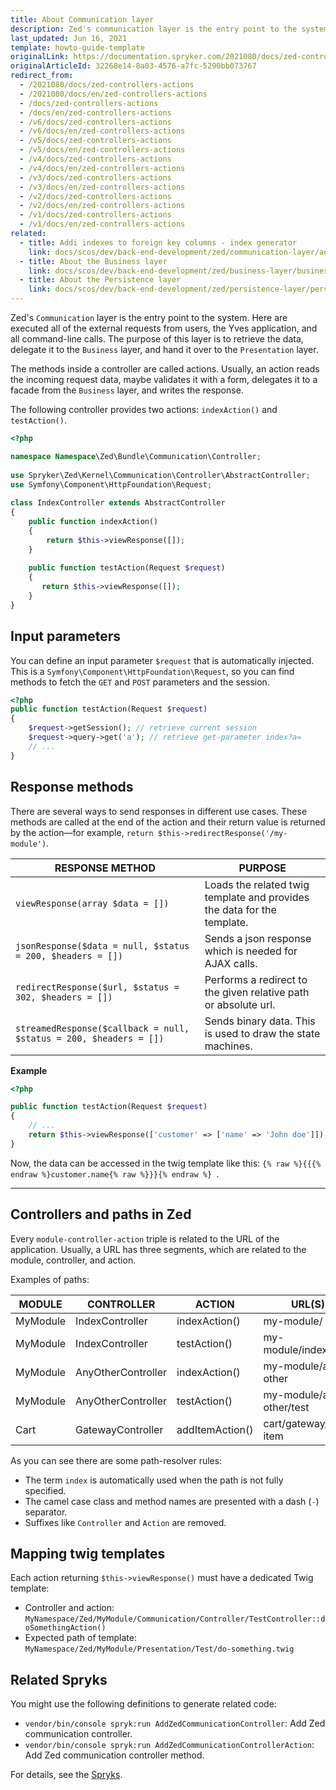 ```yaml
---
title: About Communication layer
description: Zed's communication layer is the entry point to the system. Here are executed all of the external requests from users, the Yves-application and all command-line calls. The purpose of this layer is to retrieve the data, delegate to the business layer and to handover it to the presentation layer.
last_updated: Jun 16, 2021
template: howto-guide-template
originalLink: https://documentation.spryker.com/2021080/docs/zed-controllers-actions
originalArticleId: 32268e14-8a03-4576-a7fc-5290bb073767
redirect_from:
  - /2021080/docs/zed-controllers-actions
  - /2021080/docs/en/zed-controllers-actions
  - /docs/zed-controllers-actions
  - /docs/en/zed-controllers-actions
  - /v6/docs/zed-controllers-actions
  - /v6/docs/en/zed-controllers-actions
  - /v5/docs/zed-controllers-actions
  - /v5/docs/en/zed-controllers-actions
  - /v4/docs/zed-controllers-actions
  - /v4/docs/en/zed-controllers-actions
  - /v3/docs/zed-controllers-actions
  - /v3/docs/en/zed-controllers-actions
  - /v2/docs/zed-controllers-actions
  - /v2/docs/en/zed-controllers-actions
  - /v1/docs/zed-controllers-actions
  - /v1/docs/en/zed-controllers-actions
related:
  - title: Addi indexes to foreign key columns - index generator
    link: docs/scos/dev/back-end-development/zed/communication-layer/adding-indexes-to-foreign-key-columns-index-generator.html
  - title: About the Business layer
    link: docs/scos/dev/back-end-development/zed/business-layer/business-layer.html
  - title: About the Persistence layer
    link: docs/scos/dev/back-end-development/zed/persistence-layer/persistence-layer.html
---
```


Zed's `Communication` layer is the entry point to the system. Here are executed all of the external requests from users, the Yves application, and all command-line calls. The purpose of this layer is to retrieve the data, delegate it to the `Business` layer, and hand it over to the `Presentation` layer.

The methods inside a controller are called actions. Usually, an action reads the incoming request data, maybe validates it with a form, delegates it to a facade from the `Business` layer, and writes the response.

The following controller provides two actions: `indexAction()` and `testAction()`.

```php
<?php

namespace Namespace\Zed\Bundle\Communication\Controller;
 
use Spryker\Zed\Kernel\Communication\Controller\AbstractController;
use Symfony\Component\HttpFoundation\Request;
 
class IndexController extends AbstractController
{
    public function indexAction()
    {
        return $this->viewResponse([]);
    }
 
    public function testAction(Request $request)
    {
       return $this->viewResponse([]);
    }
}
```

## Input parameters

You can define an input parameter `$request` that is automatically injected. This is a `Symfony\Component\HttpFoundation\Request`, so you can find methods to fetch the `GET` and `POST` parameters and the session.

```php
<?php
public function testAction(Request $request)
{
    $request->getSession(); // retrieve current session
    $request->query->get('a'); // retrieve get-parameter index?a=
    // ...
}
```

## Response methods

There are several ways to send responses in different use cases. These methods are called at the end of the action and their return value is returned by the action—for example, `return $this->redirectResponse('/my-module')`.

| RESPONSE METHOD | PURPOSE |
| --- | --- |
|  `viewResponse(array $data = [])` | Loads the related twig template and provides the data for the template. |
| `jsonResponse($data = null, $status = 200, $headers = [])` | Sends a json response which is needed for AJAX calls. |
| `redirectResponse($url, $status = 302, $headers = [])` | Performs a redirect to the given relative path or absolute url. |
| `streamedResponse($callback = null, $status = 200, $headers = [])` | Sends binary data. This is used to draw the state machines. |

**Example**

```php
<?php

public function testAction(Request $request)
{
    // ...
    return $this->viewResponse(['customer' => ['name' => 'John doe']]);
}
```

Now, the data can be accessed in the twig template like this: `{% raw %}{{{% endraw %}customer.name{% raw %}}}{% endraw %} `.

***

## Controllers and paths in Zed

Every `module-controller-action` triple is related to the URL of the application. Usually, a URL has three segments, which are related to the module, controller, and action.

Examples of paths:

| MODULE | CONTROLLER | ACTION | URL(S) |
| --- | --- | --- | --- |
| MyModule | IndexController | indexAction() | my-module/ |
| MyModule | IndexController | testAction() | my-module/index/test |
| MyModule | AnyOtherController | indexAction() | my-module/any-other |
| MyModule | AnyOtherController | testAction() | my-module/any-other/test |
| Cart | GatewayController | addItemAction() | cart/gateway/add-item |

As you can see there are some path-resolver rules:

* The term `index` is automatically used when the path is not fully specified.
* The camel case class and method names are presented with a dash (`-`) separator.
* Suffixes like `Controller` and `Action` are removed.

## Mapping twig templates

Each action returning `$this->viewResponse()` must have a dedicated Twig template:

* Controller and action:
`MyNamespace/Zed/MyModule/Communication/Controller/TestController::doSomethingAction()`
* Expected path of template:
`MyNamespace/Zed/MyModule/Presentation/Test/do-something.twig`

## Related Spryks

You might use the following definitions to generate related code:

* `vendor/bin/console spryk:run AddZedCommunicationController`: Add Zed communication controller.
* `vendor/bin/console spryk:run AddZedCommunicationControllerAction`: Add Zed communication controller method.

For details, see the [Spryks](/docs/sdk/dev/spryks/spryks.html). 
